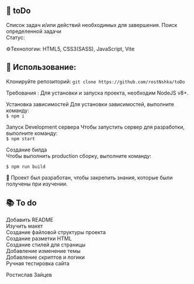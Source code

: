 ## 📝 toDo
Список задач и/или действий необходимых для завершения. Поиск определенной задачи \
Статус: ` `

⚙️Технологии:
HTML5,
CSS3(SASS),
JavaScript,
Vite

## 🚀 Использование:
Клонируйте репозиторий:
`git clone https://github.com/rostNshka/toDo`

Требования : Для установки и запуска проекта, необходим NodeJS v8+.

Установка зависимостей
Для установки зависимостей, выполните команду: \
`$ npm i`

Запуск Development сервера
Чтобы запустить сервер для разработки, выполните команду: \
`$ npm start`

Создание билда \
Чтобы выполнить production сборку, выполните команду:

`$ npm run build`

🧠 Проект был разработан, чтобы закрепить знания, которые были получены при изучении.

## 📚 To do
Добавить README \
Изучить макет \
Создание файловой структуры проекта \
Создание разметки HTML \
Создание стилей для страницы \
Добавление изменение темы \
Добавление скриптов и логики \
Ручная тестировка сайта


Ростислав Зайцев
